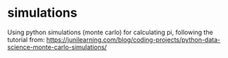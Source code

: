 # simulations
Using python simulations (monte carlo) for calculating pi, following the tutorial from:  https://junilearning.com/blog/coding-projects/python-data-science-monte-carlo-simulations/
